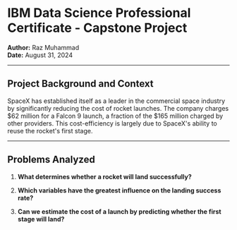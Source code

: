# IBM Data Science Professional Certificate - Capstone Project
**Author:** Raz Muhammad  
**Date:** August 31, 2024

---

## **Project Background and Context**

SpaceX has established itself as a leader in the commercial space industry by significantly reducing the cost of rocket launches. The company charges $62 million for a Falcon 9 launch, a fraction of the $165 million charged by other providers. This cost-efficiency is largely due to SpaceX's ability to reuse the rocket's first stage.

---

## **Problems Analyzed**

1. **What determines whether a rocket will land successfully?**

2. **Which variables have the greatest influence on the landing success rate?**

3. **Can we estimate the cost of a launch by predicting whether the first stage will land?**
